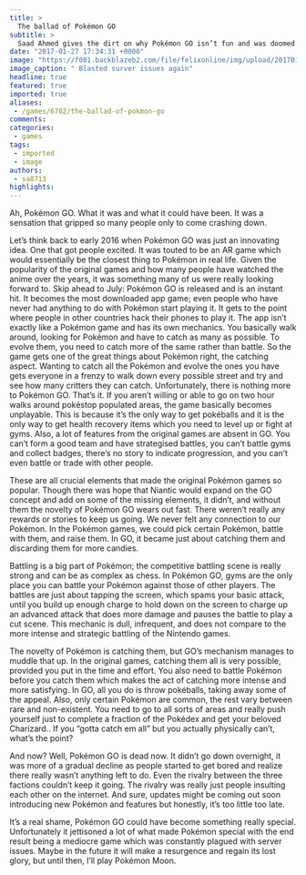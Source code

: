 ```yaml
---
title: >
  The ballad of Pokémon GO
subtitle: >
  Saad Ahmed gives the dirt on why Pokémon GO isn’t fun and was doomed to fail
date: "2017-01-27 17:34:31 +0000"
image: "https://f001.backblazeb2.com/file/felixonline/img/upload/201701271734-felix-30549920024_e4133e1eea_k.jpg"
image_caption: " Blasted surver issues again"
headline: true
featured: true
imported: true
aliases:
 - /games/6702/the-ballad-of-pokmon-go
comments:
categories:
 - games
tags:
 - imported
 - image
authors:
 - sa8713
highlights:
---
```


Ah, Pokémon GO. What it was and what it could have been. It was a sensation that gripped so many people only to come crashing down.

Let’s think back to early 2016 when Pokémon GO was just an innovating idea. One that got people excited. It was touted to be an AR game which would essentially be the closest thing to Pokémon in real life. Given the popularity of the original games and how many people have watched the anime over the years, it was something many of us were really looking forward to.
Skip ahead to July: Pokémon GO is released and is an instant hit. It becomes the most downloaded app game; even people who have never had anything to do with Pokémon start playing it. It gets to the point where people in other countries hack their phones to play it.
The app isn’t exactly like a Pokémon game and has its own mechanics. You basically walk around, looking for Pokémon and have to catch as many as possible. To evolve them, you need to catch more of the same rather than battle. So the game gets one of the great things about Pokémon right, the catching aspect. Wanting to catch all the Pokémon and evolve the ones you have gets everyone in a frenzy to walk down every possible street and try and see how many critters they can catch.
Unfortunately, there is nothing more to Pokémon GO. That’s it. If you aren’t willing or able to go on two hour walks around pokéstop populated areas, the game basically becomes unplayable. This is because it’s the only way  to get pokéballs and it is the only way to get health recovery items which you need to level up or fight at gyms. Also, a lot of features from the original games are absent in GO. You can’t form a good team and have strategised battles, you can’t battle gyms and collect badges, there’s no story to indicate progression, and you can’t even battle or trade with other people.

These are all crucial elements that made the original Pokémon games so popular. Though there was hope that Niantic would expand on the GO concept and add on some of the missing elements, it didn’t, and without them the novelty of Pokémon GO wears out fast. There weren’t really any rewards or stories to keep us going. We never felt any connection to our Pokémon. In the Pokémon games, we could pick certain Pokémon, battle with them, and raise them. In GO, it became just about catching them and discarding them for more candies.

Battling is a big part of Pokémon; the competitive battling scene is really strong and can be as complex as chess. In Pokémon GO, gyms are the only place you can battle your Pokémon against those of other players. The battles are just about tapping the screen, which spams your basic attack, until you build up enough charge to hold down on the screen to charge up an advanced attack that does more damage and pauses the battle to play a cut scene. This mechanic is dull, infrequent, and does not compare to the more intense and strategic battling of the Nintendo games.

The novelty of Pokémon is catching them, but GO’s mechanism manages to muddle that up. In the original games, catching them all is very possible, provided you put in the time and effort. You also need to battle Pokémon before you catch them which makes the act of catching more intense and more satisfying. In GO, all you do is throw pokéballs, taking away some of the appeal. Also, only certain Pokémon are common, the rest vary between rare and non-existent. You need to go to all sorts of areas and really push yourself just to complete a fraction of the Pokédex and get your beloved Charizard.. If you “gotta catch em all” but you actually physically can’t, what’s the point?

And now? Well, Pokémon GO is dead now. It didn’t go down overnight, it was more of a gradual decline as people started to get bored and realize there really wasn’t anything left to do. Even the rivalry between the three factions couldn’t keep it going. The rivalry was really just people insulting each other on the internet. And sure, updates might be coming out soon introducing new Pokémon and features but honestly, it’s too little too late.

It’s a real shame, Pokémon GO could have become something really special. Unfortunately it jettisoned a lot of what made Pokémon special with the end result being a mediocre game which was constantly plagued with server issues. Maybe in the future it will make a resurgence and regain its lost glory, but until then, I’ll play Pokémon Moon.
